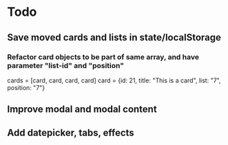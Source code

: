 # Todo

## Save moved cards and lists in state/localStorage

### Refactor card objects to be part of same array, and have parameter "list-id" and "position"

cards = [card, card, card, card]
card = {id: 21, title: "This is a card", list: "7", position: "7"}

## Improve modal and modal content

## Add datepicker, tabs, effects